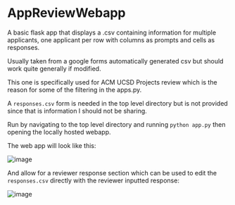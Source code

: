 # AppReviewWebapp

A basic flask app that displays a .csv containing information for multiple applicants, one applicant per row with columns as prompts and cells as responses.

Usually taken from a google forms automatically generated csv but should work quite generally if modified.

This one is specifically used for ACM UCSD Projects review which is the reason for some of the filtering in the apps.py.

A `responses.csv` form is needed in the top level directory but is not provided since that is information I should not be sharing.

Run by navigating to the top level directory and running `python app.py` then opening the locally hosted webapp.

The web app will look like this:

![image](https://github.com/user-attachments/assets/7ab8f9ad-981b-4262-a332-bbb8717d907e)


And allow for a reviewer response section which can be used to edit the `responses.csv` directly with the reviewer inputted response:

![image](https://github.com/user-attachments/assets/763ed4f0-b8fa-48ad-a19c-6071cb7777d0)

